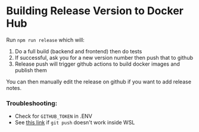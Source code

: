 # Building Release Version to Docker Hub

Run `npm run release` which will:

1. Do a full build (backend and frontend) then do tests
2. If successful, ask you for a new version number then push that to github
3. Release push will trigger github actions to build docker images and publish them

You can then manually edit the release on github if you want to add release notes.

### Troubleshooting:

- Check for `GITHUB_TOKEN` in .ENV
- See [this link](https://dev.to/equiman/sharing-git-credentials-between-windows-and-wsl-5a2a) if `git push` doesn't work inside WSL
